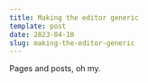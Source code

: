 ```yaml
---
title: Making the editor generic
template: post
date: 2023-04-10
slug: making-the-editor-generic
---
```

Pages and posts, oh my.

